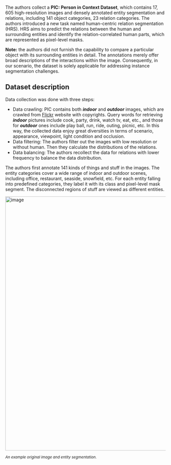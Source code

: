 The authors collect a **PIC: Person in Context Dataset**, which contains 17, 605 high-resolution images and densely annotated entity segmentation and relations, including 141 object categories, 23 relation categories. The authors introduced a new task named human-centric relation segmentation (HRS). HRS aims to predict the relations between the human and surrounding entities and identify the relation-correlated human parts, which are represented as pixel-level masks.

**Note:** the authors did not furnish the capability to compare a particular object with its surrounding entities in detail. The annotations merely offer broad descriptions of the interactions within the image. Consequently, in our scenario, the dataset is solely applicable for addressing instance segmentation challenges.

## Dataset description

Data collection was done with three steps:

* Data crawling: PIC contains both ***indoor*** and ***outdoor*** images, which are crawled from [Flickr](https://www.flickr.com/) website with copyrights. Query words for retrieving ***indoor*** pictures include cook, party, drink, watch tv, eat, etc., and those for ***outdoor*** ones include play ball, run, ride, outing, picnic, etc. In this way, the collected data enjoy great diversities in terms of scenario, appearance, viewpoint, light condition and occlusion.
* Data filtering: The authors filter out the images with low resolution or without human. Then they calculate the distributions of the relations. 
* Data balancing: The authors recollect the data for relations with lower frequency to balance the data distribution. 

The authors first annotate 141 kinds of things and stuff in the images. The entity categories cover a wide range of indoor and outdoor scenes, including office,
restaurant, seaside, snowfield, etc. For each entity falling into predefined categories, they label it with its class and pixel-level mask segment. The disconnected regions of stuff are viewed as different entities. 

<img src="https://github.com/dataset-ninja/person-in-context/assets/120389559/e7dc8642-71d3-473f-bafe-8d8435c30a4b" alt="image" width="800">

<span style="font-size: smaller; font-style: italic;">An example original image and entity segmentation.</span>